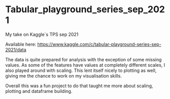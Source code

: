 # Tabular_playground_series_sep_2021
My take on Kaggle`s TPS sep 2021

Available here: https://www.kaggle.com/c/tabular-playground-series-sep-2021/data

The data is quite prepared for analysis with the exception of some missing values. As some of the features have values at completely different scales, I also played
around with scaling. This lent itself nicely to plotting as well, giving me the chance to work on my visualisation skills.

Overall this was a fun project to do that taught me more about scaling, plotting and dataframe building. 
